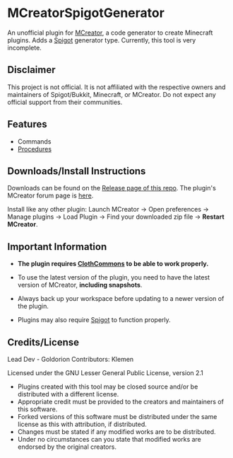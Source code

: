 # MCreatorSpigotGenerator
An unofficial plugin for [MCreator](https://mcreator.net/), a code generator to create Minecraft plugins. Adds a [Spigot](https://www.spigotmc.org/) generator type. Currently, this tool is very incomplete.

## Disclaimer
This project is not official. It is not affiliated with the respective owners and maintainers of Spigot/Bukkit, Minecraft, or MCreator. Do not expect any official support from their communities.

## Features
* Commands
* [Procedures](https://github.com/Goldorion/MCreatorSpigotGenerator/blob/1.16.1/PROCEDURES.md)

## Downloads/Install Instructions
Downloads can be found on the [Release page of this repo](https://github.com/Goldorion/MCreatorSpigotGenerator/releases).
The plugin's MCreator forum page is [here](https://mcreator.net/forum/64143/spigot-generator-plugin).

Install like any other plugin: Launch MCreator -> Open preferences -> Manage plugins -> Load Plugin -> Find your downloaded zip file -> **Restart MCreator**.

## Important Information
- **The plugin requires [ClothCommons](https://github.com/ClothCreators/ClothCommons) to be able to work properly.**

- To use the latest version of the plugin, you need to have the latest version of MCreator, **including snapshots**.

- Always back up your workspace before updating to a newer version of the plugin.

- Plugins may also require [Spigot](https://getbukkit.org/download/spigot) to function properly.

## Credits/License

Lead Dev - Goldorion
Contributors: Klemen

Licensed under the GNU Lesser General Public License, version 2.1  
* Plugins created with this tool may be closed source and/or be distributed with a different license.
* Appropriate credit must be provided to the creators and maintainers of this software.
* Forked versions of this software must be distributed under the same license as this with attribution, if distributed.
* Changes must be stated if any modified works are to be distributed.
* Under no circumstances can you state that modified works are endorsed by the original creators.
